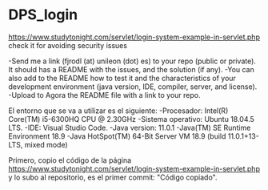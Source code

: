 # DPS_login
https://www.studytonight.com/servlet/login-system-example-in-servlet.php check it for avoiding security issues

-Send me a link (fjrodl (at) unileon (dot) es) to your repo (public or
private). It should has a README with the issues, and the solution
(if any).
-You can also add to the README how to test it and the
characteristics of your development environment (java version, IDE,
compiler, server, and license).
-Upload to Agora the README file with a link to your repo.

El entorno que se va a utilizar es el siguiente:
-Procesador: Intel(R) Core(TM) i5-6300HQ CPU @ 2.30GHz
-Sistema operativo: Ubuntu 18.04.5 LTS.
-IDE: Visual Studio Code.
-Java version: 11.0.1
-Java(TM) SE Runtime Environment 18.9
-Java HotSpot(TM) 64-Bit Server VM 18.9 (build 11.0.1+13-LTS, mixed mode)

Primero, copio el código de la página https://www.studytonight.com/servlet/login-system-example-in-servlet.php y lo subo al repositorio, es el primer commit: "Código copiado". 

